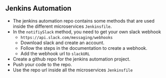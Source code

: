 ## Jenkins Automation
* The jenkins automation repo contains some methods that are used inside the different microservices `Jenkinsfile`.
* In the `notifiySlack` method, you need to get your own slack webhook
  * `https://api.slack.com/messaging/webhooks`
  * Download slack and create an account.
  * Follow the steps in the documentation to create a webhook.
  * Add the webhook url to `slackURL`
* Create a github repo for the jenkins automation project.
* Push your code to the repo.
* Use the repo url inside all the microservices `Jenkinsfile`
